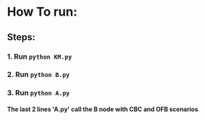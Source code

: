 # How To run:

## Steps:

### 1. Run `python KM.py`                
### 2. Run `python B.py`                
### 3. Run `python A.py`                

#### The last 2 lines 'A.py' call the B node with CBC and OFB scenarios
